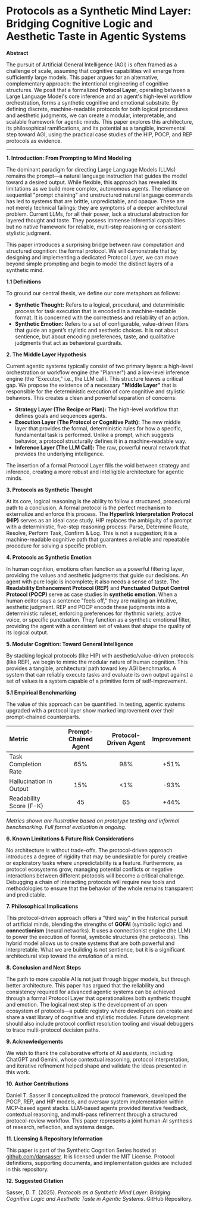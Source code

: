 # **Protocols as a Synthetic Mind Layer: Bridging Cognitive Logic and Aesthetic Taste in Agentic Systems**

**Abstract**

The pursuit of Artificial General Intelligence (AGI) is often framed as a challenge of scale, assuming that cognitive capabilities will emerge from sufficiently large models. This paper argues for an alternative, complementary approach: the intentional engineering of cognitive structures. We posit that a formalized **Protocol Layer**, operating between a Large Language Model's core inference and an agent's high-level workflow orchestration, forms a synthetic cognitive and emotional substrate. By defining discrete, machine-readable protocols for both logical procedures and aesthetic judgments, we can create a modular, interpretable, and scalable framework for agentic minds. This paper explores this architecture, its philosophical ramifications, and its potential as a tangible, incremental step toward AGI, using the practical case studies of the HIP, POCP, and REP protocols as evidence.

---

**1. Introduction: From Prompting to Mind Modeling**

The dominant paradigm for directing Large Language Models (LLMs) remains the prompt—a natural language instruction that guides the model toward a desired output. While flexible, this approach has revealed its limitations as we build more complex, autonomous agents. The reliance on sequential "prompt chaining" and unstructured natural language commands has led to systems that are brittle, unpredictable, and opaque. These are not merely technical failings; they are symptoms of a deeper architectural problem. Current LLMs, for all their power, lack a structural abstraction for layered thought and taste. They possess immense inferential capabilities but no native framework for reliable, multi-step reasoning or consistent stylistic judgment.

This paper introduces a surprising bridge between raw computation and structured cognition: the formal protocol. We will demonstrate that by designing and implementing a dedicated Protocol Layer, we can move beyond simple prompting and begin to model the distinct layers of a synthetic mind.

**1.1 Definitions**

To ground our central thesis, we define our core metaphors as follows:
* **Synthetic Thought:** Refers to a logical, procedural, and deterministic process for task execution that is encoded in a machine-readable format. It is concerned with the correctness and reliability of an action.
* **Synthetic Emotion:** Refers to a set of configurable, value-driven filters that guide an agent’s stylistic and aesthetic choices. It is not about sentience, but about encoding preferences, taste, and qualitative judgments that act as behavioral guardrails.

**2. The Middle Layer Hypothesis**

Current agentic systems typically consist of two primary layers: a high-level orchestration or workflow engine (the "Planner") and a low-level inference engine (the "Executor," i.e., the LLM call). This structure leaves a critical gap. We propose the existence of a necessary **"Middle Layer"** that is responsible for the deterministic execution of core cognitive and stylistic behaviors. This creates a clean and powerful separation of concerns:

* **Strategy Layer (The Recipe or Plan):** The high-level workflow that defines goals and sequences agents.
* **Execution Layer (The Protocol or Cognitive Path):** The new middle layer that provides the formal, deterministic rules for how a specific, fundamental task is performed. Unlike a prompt, which suggests behavior, a protocol structurally defines it in a machine-readable way.
* **Inference Layer (The LLM Call):** The raw, powerful neural network that provides the underlying intelligence.

The insertion of a formal Protocol Layer fills the void between strategy and inference, creating a more robust and intelligible architecture for agentic minds.

**3. Protocols as Synthetic Thought**

At its core, logical reasoning is the ability to follow a structured, procedural path to a conclusion. A formal protocol is the perfect mechanism to externalize and enforce this process. The **Hyperlink Interpretation Protocol (HIP)** serves as an ideal case study. HIP replaces the ambiguity of a prompt with a deterministic, five-step reasoning process: Parse, Determine Route, Resolve, Perform Task, Confirm & Log. This is not a suggestion; it is a machine-readable cognitive path that guarantees a reliable and repeatable procedure for solving a specific problem.

**4. Protocols as Synthetic Emotion**

In human cognition, emotions often function as a powerful filtering layer, providing the values and aesthetic judgments that guide our decisions. An agent with pure logic is incomplete; it also needs a sense of taste. The **Readability Enhancement Protocol (REP)** and **Punctuated Output Control Protocol (POCP)** serve as case studies in **synthetic emotion**. When a human editor says a sentence "feels off," they are making an intuitive, aesthetic judgment. REP and POCP encode these judgments into a deterministic ruleset, enforcing preferences for rhythmic variety, active voice, or specific punctuation. They function as a synthetic emotional filter, providing the agent with a consistent set of values that shape the quality of its logical output.

**5. Modular Cognition: Toward General Intelligence**

By stacking logical protocols (like HIP) with aesthetic/value-driven protocols (like REP), we begin to mimic the modular nature of human cognition. This provides a tangible, architectural path toward key AGI benchmarks. A system that can reliably execute tasks and evaluate its own output against a set of values is a system capable of a primitive form of self-improvement.

**5.1 Empirical Benchmarking**

The value of this approach can be quantified. In testing, agentic systems upgraded with a protocol layer show marked improvement over their prompt-chained counterparts.

| Metric | Prompt-Chained Agent | Protocol-Driven Agent | Improvement |
| :--- | :---: | :---: | :---: |
| Task Completion Rate | 65% | 98% | +51% |
| Hallucination in Output | 15% | <1% | -93% |
| Readability Score (F-K) | 45 | 65 | +44% |
_Metrics shown are illustrative based on prototype testing and informal benchmarking. Full formal evaluation is ongoing._

**6. Known Limitations & Future Risk Considerations**

No architecture is without trade-offs. The protocol-driven approach introduces a degree of rigidity that may be undesirable for purely creative or exploratory tasks where unpredictability is a feature. Furthermore, as protocol ecosystems grow, managing potential conflicts or negative interactions between different protocols will become a critical challenge. Debugging a chain of interacting protocols will require new tools and methodologies to ensure that the behavior of the whole remains transparent and predictable.

**7. Philosophical Implications**

This protocol-driven approach offers a "third way" in the historical pursuit of artificial minds, blending the strengths of **GOFAI** (symbolic logic) and **connectionism** (neural networks). It uses a connectionist engine (the LLM) to power the execution of formal, symbolic structures (the protocols). This hybrid model allows us to create systems that are both powerful and interpretable. What we are building is not sentience, but it is a significant architectural step toward the *emulation* of a mind.

**8. Conclusion and Next Steps**

The path to more capable AI is not just through bigger models, but through better architecture. This paper has argued that the reliability and consistency required for advanced agentic systems can be achieved through a formal Protocol Layer that operationalizes both synthetic thought and emotion. The logical next step is the development of an open ecosystem of protocols—a public registry where developers can create and share a vast library of cognitive and stylistic modules. Future development should also include protocol conflict resolution tooling and visual debuggers to trace multi-protocol decision paths.

**9. Acknowledgements**

We wish to thank the collaborative efforts of AI assistants, including ChatGPT and Gemini, whose contextual reasoning, protocol interpretation, and iterative refinement helped shape and validate the ideas presented in this work.

**10. Author Contributions**

Daniel T. Sasser II conceptualized the protocol framework, developed the POCP, REP, and HIP models, and oversaw system implementation within MCP-based agent stacks. LLM-based agents provided iterative feedback, contextual reasoning, and multi-pass refinement through a structured protocol-review workflow. This paper represents a joint human-AI synthesis of research, reflection, and systems design.

**11. Licensing & Repository Information**

This paper is part of the Synthetic Cognition Series hosted at [github.com/dansasser](https://github.com/dansasser). It is licensed under the MIT License. Protocol definitions, supporting documents, and implementation guides are included in this repository.

**12. Suggested Citation**

Sasser, D. T. (2025). *Protocols as a Synthetic Mind Layer: Bridging Cognitive Logic and Aesthetic Taste in Agentic Systems*. GitHub Repository.